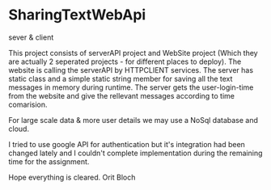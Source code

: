 # SharingTextWebApi


sever &amp; client

This project consists of serverAPI project and WebSite project (Which they are actually 2 seperated projects - for different places to deploy).
The website is calling the serverAPI by HTTPCLIENT services.
The server has static class and a simple static string member for saving all the text messages in memory during runtime.
The server gets the user-login-time from the website and give the rellevant messages according to time comarision.

For large scale data & more user details we may use a NoSql database and cloud.

I tried to use google API for authentication but it's integration had been changed lately and I couldn't complete implementation during the remaining time for the assignment.

Hope everything is cleared.
Orit Bloch
